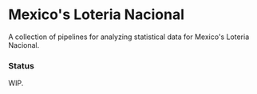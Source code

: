 # Mexico's Loteria Nacional
A collection of pipelines for analyzing statistical data for Mexico's Loteria Nacional.

### Status
WIP.

